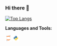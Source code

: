 ### Hi there 👋

[![Top Langs](https://github-readme-stats.vercel.app/api/top-langs/?username=trizkynoviandy&theme=dracula&layout=compact)](https://github.com/anuraghazra/github-readme-stats)

**Languages and Tools:**

<code><img height="20" src="https://raw.githubusercontent.com/github/explore/80688e429a7d4ef2fca1e82350fe8e3517d3494d/topics/jupyter-notebook/jupyter-notebook.png"></code>
<code><img height="20" src="https://raw.githubusercontent.com/github/explore/80688e429a7d4ef2fca1e82350fe8e3517d3494d/topics/python/python.png"></code>
